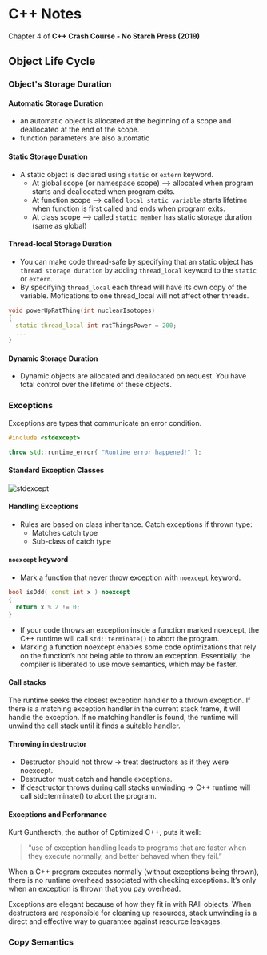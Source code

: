 # C++ Notes
Chapter 4 of **C++ Crash Course - No Starch Press (2019)**
## Object Life Cycle

### Object's Storage Duration

#### Automatic Storage Duration
- an automatic object is allocated at the beginning of a scope and deallocated at the end of the scope.
- function parameters are also automatic

#### Static Storage Duration
- A static object is declared using `static` or `extern` keyword.
  - At global scope (or namespace scope) --> allocated when program starts and deallocated when program exits.
  - At function scope --> called `local static variable` starts lifetime when function is first called and ends when program exits.
  - At class scope --> called `static member` has static storage duration (same as global)
  
#### Thread-local Storage Duration
- You can make code thread-safe by specifying that an static object has `thread storage duration` by adding `thread_local` keyword to the `static` or `extern`.
- By specifying `thread_local` each thread will have its own copy of the variable. Mofications to one thread_local will not affect other threads.

```cpp
void powerUpRatThing(int nuclearIsotopes)
{
  static thread_local int ratThingsPower = 200;
  ...
}
```

#### Dynamic Storage Duration
- Dynamic objects are allocated and deallocated on request. You have total control over the lifetime of these objects.

### Exceptions
Exceptions are types that communicate an error condition.
```cpp
#include <stdexcept>

throw std::runtime_error{ "Runtime error happened!" };
```
#### Standard Exception Classes
![stdexcept](https://people.eecs.ku.edu/~jrmiller/Courses/268/Materials/Exceptions/C++ExceptionHierarchy.png)

#### Handling Exceptions
- Rules are based on class inheritance. Catch exceptions if thrown type:
  - Matches catch type
  - Sub-class of catch type

#### `noexcept` keyword
- Mark a function that never throw exception with `noexcept` keyword.
```cpp
bool isOdd( const int x ) noexcept
{
  return x % 2 != 0;
}
```
- If your code throws an exception inside a function marked noexcept, the C++ runtime will call `std::terminate()` to abort the program.
- Marking a function noexcept enables some code optimizations that rely on the function’s not being able to throw an exception. Essentially, the compiler is liberated to use move semantics, which may be faster.

#### Call stacks
The runtime seeks the closest exception handler to a thrown exception. If there is a matching exception handler in the current stack frame, it will handle the exception. If no matching handler is found, the runtime will unwind the call stack until it finds a suitable handler.

#### Throwing in destructor
- Destructor should not throw -> treat destructors as if they were noexcept.
- Destructor must catch and handle exceptions.
- If desctructor throws during call stacks unwinding -> C++ runtime will call std::terminate() to abort the program.

#### Exceptions and Performance

Kurt Guntheroth, the author of Optimized C++, puts it well:
> “use of exception handling leads to programs that are faster
> when they execute normally, and better behaved when they fail.”

When a C++ program executes normally (without exceptions being thrown), there is no runtime overhead associated with checking exceptions. It’s only when an exception is thrown that you pay overhead.

Exceptions are elegant because of how they fit in with RAII objects. When destructors are responsible for cleaning up resources, stack unwinding is a direct and effective way to guarantee against resource leakages.

### Copy Semantics
